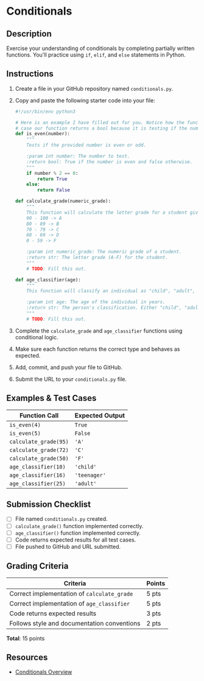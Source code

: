 # Conditionals

## Description
Exercise your understanding of conditionals by completing partially written functions. You'll practice using `if`, `elif`, and `else` statements in Python.

## Instructions

1. Create a file in your GitHub repository named `conditionals.py`.
2. Copy and paste the following starter code into your file:
    ```python
    #!/usr/bin/env python3

    # Here is an example I have filled out for you. Notice how the function must return a value. In this
    # case our function returns a bool because it is testing if the number is even.
    def is_even(number):
        """
        Tests if the provided number is even or odd.

        :param int number: The number to test.
        :return bool: True if the number is even and false otherwise.
        """
        if number % 2 == 0:
            return True
        else:
            return False

    def calculate_grade(numeric_grade):
        """
        This function will calculate the letter grade for a student given the numeric grade.
        90 - 100 -> A
        80 - 89 -> B
        70 - 79 -> C
        60 - 69 -> D
        0 - 59 -> F

        :param int numeric_grade: The numeric grade of a student.
        :return str: The letter grade (A-F) for the student.
        """
        # TODO: Fill this out.

    def age_classifier(age):
        """
        This function will classify an individual as "child", "adult", or "teenager" based on their age.

        :param int age: The age of the individual in years.
        :return str: The person's classification. Either "child", "adult", or "teenager".
        """
        # TODO: Fill this out.
    ```

3. Complete the `calculate_grade` and `age_classifier` functions using conditional logic.
4. Make sure each function returns the correct type and behaves as expected.
5. Add, commit, and push your file to GitHub.
6. Submit the URL to your `conditionals.py` file.

## Examples & Test Cases

| Function Call            | Expected Output |
|--------------------------|-----------------|
| `is_even(4)`             | `True`          |
| `is_even(5)`             | `False`         |
| `calculate_grade(95)`    | `'A'`           |
| `calculate_grade(72)`    | `'C'`           |
| `calculate_grade(50)`    | `'F'`           |
| `age_classifier(10)`     | `'child'`       |
| `age_classifier(16)`     | `'teenager'`    |
| `age_classifier(25)`     | `'adult'`       |

## Submission Checklist
- [ ] File named `conditionals.py` created.
- [ ] `calculate_grade()` function implemented correctly.
- [ ] `age_classifier()` function implemented correctly.
- [ ] Code returns expected results for all test cases.
- [ ] File pushed to GitHub and URL submitted.

## Grading Criteria

| Criteria                                     | Points |
|----------------------------------------------|--------|
| Correct implementation of `calculate_grade`  | 5 pts  |
| Correct implementation of `age_classifier`   | 5 pts  |
| Code returns expected results                | 3 pts  |
| Follows style and documentation conventions  | 2 pts  |

**Total**: 15 points

## Resources
- [Conditionals Overview](../resources/conditionals_overview.md)
